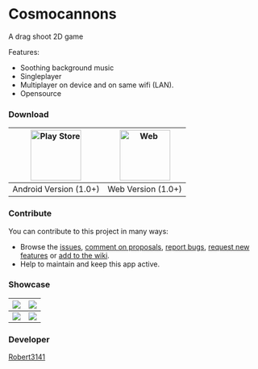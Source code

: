 # Cosmocannons
A drag shoot 2D game

Features:
- Soothing background music
- Singleplayer
- Multiplayer on device and on same wifi (LAN).
- Opensource

### Download
| [<img alt="Play Store" src="https://developer.android.com/images/brand/en_generic_rgb_wo_60.png" style="width:100px"/>](https://play.google.com/store/apps/details?id=io.github.Robert3141) | [<img alt="Web" src="https://3u26hb1g25wn1xwo8g186fnd-wpengine.netdna-ssl.com/files/2019/10/Fx-Browser-icon-fullColor.svg" style="width:100px"/>](https://robert3141.github.io/Cosmocannons/#/) |
| :---: | :---: |
| Android Version (1.0+) | Web Version (1.0+) |

### Contribute
You can contribute to this project in many ways:
* Browse the [issues](https://github.com/Robert3141/cosmocannons/issues), [comment on proposals](https://github.com/Robert3141/cosmocannons/pulls), [report bugs](https://github.com/Robert3141/cosmocannons/issues/new?template=bug_report.md), [request new features](https://github.com/Robert3141/cosmocannons/issues/new?template=feature_request.md) or [add to the wiki](https://github.com/Robert3141/cosmocannons/wiki).
* Help to maintain and keep this app active.

### Showcase
| ![](https://play-lh.googleusercontent.com/NMPaCBtF-l-DBYwaysHg3rjP8_EAYpIJFDBgpMgIYtHRLkfjWbM4rozUgPVcuiH7s4Fe=w1920-h963) | ![](https://play-lh.googleusercontent.com/pKoFiW6Cyggo-ph-tvaCILudm-OrySZFzLfsWDeQ3IgwpVV_roQiQLVbrNBcmJnfyaQ=w1920-h963) |
| :---: | :---: |
| ![](https://play-lh.googleusercontent.com/DeNlEQaCVA9bdCgqWc8CXHubSX0s-6lhbM5ybil5IKDTV5kjFztWV35k8yU0intwSs0=w1920-h963) | ![](https://play-lh.googleusercontent.com/vdG2uWKUVZ-X_oMqYsYmZ9l7ZfK0NN0Y44-LWDPZ30C7vRJ7TI8h6VxVqEg6gCXNcdbZ=w1920-h963) |

### Developer
[Robert3141](https://github.com/Robert3141)
